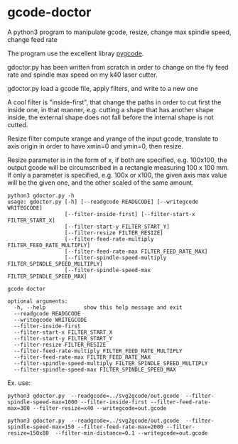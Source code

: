 # gcode-doctor
A python3 program to manipulate gcode, resize, change max spindle speed, change feed rate

The program use the excellent libray [pygcode](https://github.com/fragmuffin/pygcode).

gdoctor.py has been written from scratch in order to change on the fly feed rate and spindle max speed on my k40 laser cutter.

gdoctor.py load a gcode file, apply filters, and write to a new one

A cool filter is "inside-first", that change the paths in order to cut first the inside one, in that manner, e.g. cutting a shape that has another shape inside,
the external shape does not fall before the internal shape is not cutted.

Resize filter compute xrange and yrange of the input gcode, translate to axis origin in order to have xmin=0 and ymin=0, then resize.

Resize parameter is in the form of <Xmax>x<Ymax>, if both are specified, e.g. 100x100, the output gcode  will be circumscribed in a rectangle measuring 100 x 100 mm. If only a parameter is specified, e.g. 100x or x100, the given axis max value will be the given one, and the other scaled of the same amount.

```
python3 gdoctor.py -h
usage: gdoctor.py [-h] [--readgcode READGCODE] [--writegcode WRITEGCODE]
                  [--filter-inside-first] [--filter-start-x FILTER_START_X]
                  [--filter-start-y FILTER_START_Y]
                  [--filter-resize FILTER_RESIZE]
                  [--filter-feed-rate-multiply FILTER_FEED_RATE_MULTIPLY]
                  [--filter-feed-rate-max FILTER_FEED_RATE_MAX]
                  [--filter-spindle-speed-multiply FILTER_SPINDLE_SPEED_MULTIPLY]
                  [--filter-spindle-speed-max FILTER_SPINDLE_SPEED_MAX]

gcode doctor

optional arguments:
  -h, --help            show this help message and exit
  --readgcode READGCODE
  --writegcode WRITEGCODE
  --filter-inside-first
  --filter-start-x FILTER_START_X
  --filter-start-y FILTER_START_Y
  --filter-resize FILTER_RESIZE
  --filter-feed-rate-multiply FILTER_FEED_RATE_MULTIPLY
  --filter-feed-rate-max FILTER_FEED_RATE_MAX
  --filter-spindle-speed-multiply FILTER_SPINDLE_SPEED_MULTIPLY
  --filter-spindle-speed-max FILTER_SPINDLE_SPEED_MAX
```

Ex. use:

```
python3 gdoctor.py  --readgcode=../svg2gcode/out.gcode  --filter-spindle-speed-max=1000 --filter-inside-first --filter-feed-rate-max=300 --filter-resize=x40 --writegcode=out.gcode

python3 gdoctor.py  --readgcode=../svg2gcode/out.gcode  --filter-spindle-speed-max=150 --filter-feed-rate-max=2000 --filter-resize=150x80  --filter-min-distance=0.1 --writegcode=out.gcode 

```



